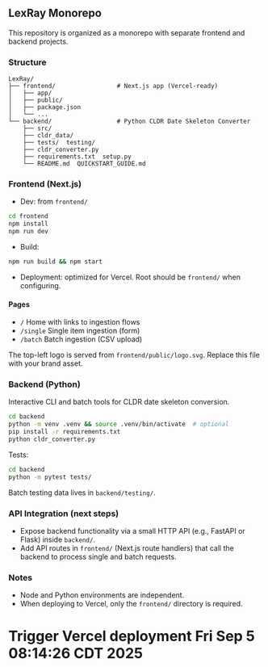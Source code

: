 ## LexRay Monorepo

This repository is organized as a monorepo with separate frontend and backend projects.

### Structure

```
LexRay/
├── frontend/                 # Next.js app (Vercel-ready)
│   ├── app/
│   ├── public/
│   ├── package.json
│   └── ...
└── backend/                  # Python CLDR Date Skeleton Converter
    ├── src/
    ├── cldr_data/
    ├── tests/  testing/
    ├── cldr_converter.py
    ├── requirements.txt  setup.py
    └── README.md  QUICKSTART_GUIDE.md
```

### Frontend (Next.js)

- Dev: from `frontend/`

```bash
cd frontend
npm install
npm run dev
```

- Build:

```bash
npm run build && npm start
```

- Deployment: optimized for Vercel. Root should be `frontend/` when configuring.

#### Pages
- `/` Home with links to ingestion flows
- `/single` Single item ingestion (form)
- `/batch` Batch ingestion (CSV upload)

The top-left logo is served from `frontend/public/logo.svg`. Replace this file with your brand asset.

### Backend (Python)

Interactive CLI and batch tools for CLDR date skeleton conversion.

```bash
cd backend
python -m venv .venv && source .venv/bin/activate  # optional
pip install -r requirements.txt
python cldr_converter.py
```

Tests:

```bash
cd backend
python -m pytest tests/
```

Batch testing data lives in `backend/testing/`.

### API Integration (next steps)

- Expose backend functionality via a small HTTP API (e.g., FastAPI or Flask) inside `backend/`.
- Add API routes in `frontend/` (Next.js route handlers) that call the backend to process single and batch requests.

### Notes

- Node and Python environments are independent.
- When deploying to Vercel, only the `frontend/` directory is required.


# Trigger Vercel deployment Fri Sep  5 08:14:26 CDT 2025
